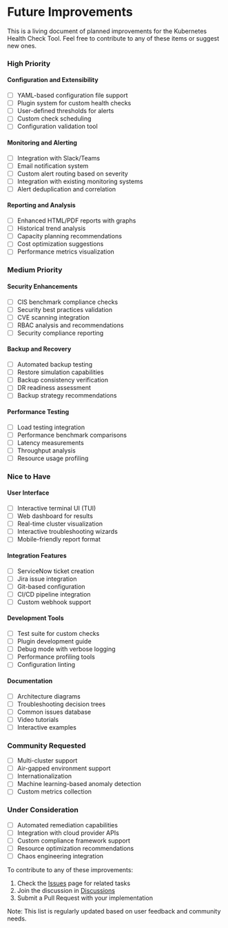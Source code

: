 # Future Improvements

This is a living document of planned improvements for the Kubernetes Health Check Tool. Feel free to contribute to any of these items or suggest new ones.

### High Priority

#### Configuration and Extensibility
- [ ] YAML-based configuration file support
- [ ] Plugin system for custom health checks
- [ ] User-defined thresholds for alerts
- [ ] Custom check scheduling
- [ ] Configuration validation tool

#### Monitoring and Alerting
- [ ] Integration with Slack/Teams
- [ ] Email notification system
- [ ] Custom alert routing based on severity
- [ ] Integration with existing monitoring systems
- [ ] Alert deduplication and correlation

#### Reporting and Analysis
- [ ] Enhanced HTML/PDF reports with graphs
- [ ] Historical trend analysis
- [ ] Capacity planning recommendations
- [ ] Cost optimization suggestions
- [ ] Performance metrics visualization

### Medium Priority

#### Security Enhancements
- [ ] CIS benchmark compliance checks
- [ ] Security best practices validation
- [ ] CVE scanning integration
- [ ] RBAC analysis and recommendations
- [ ] Security compliance reporting

#### Backup and Recovery
- [ ] Automated backup testing
- [ ] Restore simulation capabilities
- [ ] Backup consistency verification
- [ ] DR readiness assessment
- [ ] Backup strategy recommendations

#### Performance Testing
- [ ] Load testing integration
- [ ] Performance benchmark comparisons
- [ ] Latency measurements
- [ ] Throughput analysis
- [ ] Resource usage profiling

### Nice to Have

#### User Interface
- [ ] Interactive terminal UI (TUI)
- [ ] Web dashboard for results
- [ ] Real-time cluster visualization
- [ ] Interactive troubleshooting wizards
- [ ] Mobile-friendly report format

#### Integration Features
- [ ] ServiceNow ticket creation
- [ ] Jira issue integration
- [ ] Git-based configuration
- [ ] CI/CD pipeline integration
- [ ] Custom webhook support

#### Development Tools
- [ ] Test suite for custom checks
- [ ] Plugin development guide
- [ ] Debug mode with verbose logging
- [ ] Performance profiling tools
- [ ] Configuration linting

#### Documentation
- [ ] Architecture diagrams
- [ ] Troubleshooting decision trees
- [ ] Common issues database
- [ ] Video tutorials
- [ ] Interactive examples

### Community Requested
- [ ] Multi-cluster support
- [ ] Air-gapped environment support
- [ ] Internationalization
- [ ] Machine learning-based anomaly detection
- [ ] Custom metrics collection

### Under Consideration
- [ ] Automated remediation capabilities
- [ ] Integration with cloud provider APIs
- [ ] Custom compliance framework support
- [ ] Resource optimization recommendations
- [ ] Chaos engineering integration

To contribute to any of these improvements:
1. Check the [Issues](../../issues) page for related tasks
2. Join the discussion in [Discussions](../../discussions)
3. Submit a Pull Request with your implementation

Note: This list is regularly updated based on user feedback and community needs.
